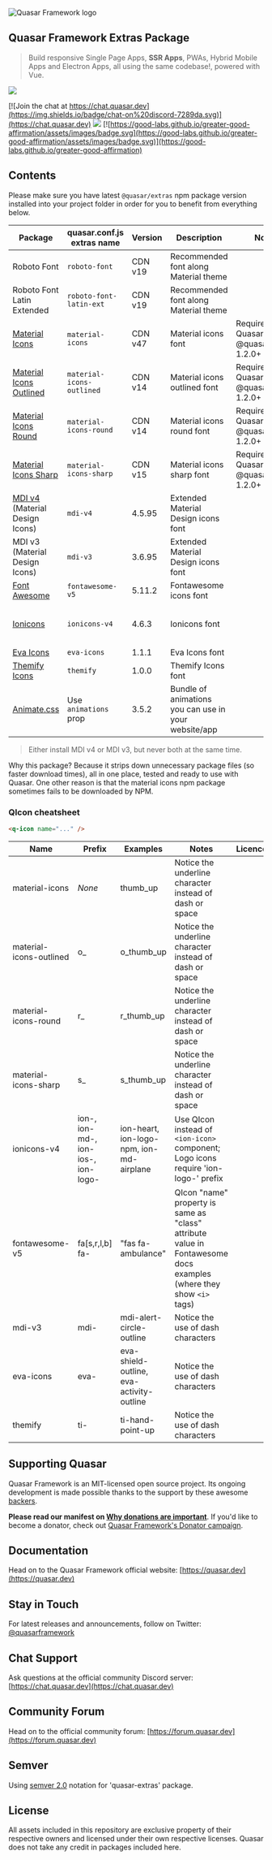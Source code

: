 ![Quasar Framework logo](https://cdn.quasar.dev/logo/svg/quasar-logo-full-inline.svg)

## Quasar Framework Extras Package

> Build responsive Single Page Apps, **SSR Apps**, PWAs, Hybrid Mobile Apps and Electron Apps, all using the same codebase!, powered with Vue.

<img src="https://img.shields.io/npm/v/%40quasar/extras.svg?label=@quasar/extras">

[![Join the chat at https://chat.quasar.dev](https://img.shields.io/badge/chat-on%20discord-7289da.svg)](https://chat.quasar.dev)
<a href="https://forum.quasar.dev" target="_blank"><img src="https://img.shields.io/badge/community-forum-brightgreen.svg"></a>
[![https://good-labs.github.io/greater-good-affirmation/assets/images/badge.svg](https://good-labs.github.io/greater-good-affirmation/assets/images/badge.svg)](https://good-labs.github.io/greater-good-affirmation)

## Contents

Please make sure you have latest `@quasar/extras` npm package version installed into your project folder in order for you to benefit from everything below.

| Package | quasar.conf.js extras name | Version | Description | Notes | License |
| --- | --- | --- | --- | --- | --- |
| Roboto Font | `roboto-font` | CDN v19 | Recommended font along Material theme | | [License](roboto-font/LICENSE) |
| Roboto Font Latin Extended | `roboto-font-latin-ext` | CDN v19 | Recommended font along Material theme | | [License](roboto-font-latin-ext/LICENSE) |
| [Material Icons](https://material.io/tools/icons/?style=baseline) | `material-icons` | CDN v47 | Material icons font | Requires: Quasar 1.0.5+, @quasar/extras 1.2.0+ | [License](material-icons/LICENSE) |
| [Material Icons Outlined](https://material.io/tools/icons/?style=outline) | `material-icons-outlined` | CDN v14 | Material icons outlined font | Requires: Quasar 1.0.5+, @quasar/extras 1.2.0+ | [License](material-icons-outlined/LICENSE) |
| [Material Icons Round](https://material.io/tools/icons/?style=round) | `material-icons-round` | CDN v14 | Material icons round font | Requires: Quasar 1.0.5+, @quasar/extras 1.2.0+ | [License](material-icons-round/LICENSE) |
| [Material Icons Sharp](https://material.io/tools/icons/?style=sharp) | `material-icons-sharp` | CDN v15 | Material icons sharp font | Requires: Quasar 1.0.5+, @quasar/extras 1.2.0+ | [License](material-icons-sharp/LICENSE) |
| [MDI v4](https://materialdesignicons.com/) (Material Design Icons) | `mdi-v4` | 4.5.95 | Extended Material Design icons font | | [License](mdi-v4/LICENSE) |
| MDI v3 (Material Design Icons) | `mdi-v3` | 3.6.95 | Extended Material Design icons font | | [License](mdi-v3/LICENSE) |
| [Font Awesome](https://fontawesome.com/icons?d=gallery) | `fontawesome-v5` | 5.11.2 | Fontawesome icons font | | [License](fontawesome-v5/FONT-LICENSE) |
| [Ionicons](http://ionicons.com/) | `ionicons-v4` | 4.6.3 | Ionicons font | | [Font License](/ionicons-v4/FONT_LICENSE) [Icon License](ionicons-v4/ICON-LICENSE) |
| [Eva Icons](https://akveo.github.io/eva-icons) | `eva-icons` | 1.1.1 | Eva Icons font | | [License](eva-icons/LICENSE) |
| [Themify Icons](https://themify.me/themify-icons) | `themify` | 1.0.0 | Themify Icons font | | [License](themify/LICENSE) |
| [Animate.css](https://daneden.github.io/animate.css/) | Use `animations` prop | 3.5.2 | Bundle of animations you can use in your website/app | | [License](animate/LICENSE) |

> Either install MDI v4 or MDI v3, but never both at the same time.

Why this package? Because it strips down unnecessary package files (so faster download times), all in one place, tested and ready to use with Quasar. One other reason is that the material icons npm package sometimes fails to be downloaded by NPM.

### QIcon cheatsheet

```html
<q-icon name="..." />
```

| Name | Prefix | Examples | Notes | Licence |
| --- | --- | --- | --- | --- |
| material-icons | *None* | thumb_up | Notice the underline character instead of dash or space | |
| material-icons-outlined | o_ | o_thumb_up | Notice the underline character instead of dash or space | |
| material-icons-round | r_ | r_thumb_up | Notice the underline character instead of dash or space | |
| material-icons-sharp | s_ | s_thumb_up | Notice the underline character instead of dash or space | |
| ionicons-v4 | ion-, ion-md-, ion-ios-, ion-logo- | ion-heart, ion-logo-npm, ion-md-airplane | Use QIcon instead of `<ion-icon>` component; Logo icons require 'ion-logo-' prefix | |
| fontawesome-v5 | fa[s,r,l,b] fa- | "fas fa-ambulance" | QIcon "name" property is same as "class" attribute value in Fontawesome docs examples (where they show `<i>` tags) | |
| mdi-v3 | mdi- | mdi-alert-circle-outline | Notice the use of dash characters | |
| eva-icons | eva- | eva-shield-outline, eva-activity-outline | Notice the use of dash characters | |
| themify | ti- | ti-hand-point-up | Notice the use of dash characters | |

## Supporting Quasar
Quasar Framework is an MIT-licensed open source project. Its ongoing development is made possible thanks to the support by these awesome [backers](https://github.com/quasarframework/quasar/blob/dev/backers.md).

**Please read our manifest on [Why donations are important](https://quasar.dev/why-donate)**. If you'd like to become a donator, check out [Quasar Framework's Donator campaign](https://donate.quasar.dev).

## Documentation

Head on to the Quasar Framework official website: [https://quasar.dev](https://quasar.dev)

## Stay in Touch

For latest releases and announcements, follow on Twitter: [@quasarframework](https://twitter.quasar.dev)

## Chat Support

Ask questions at the official community Discord server: [https://chat.quasar.dev](https://chat.quasar.dev)

## Community Forum

Head on to the official community forum: [https://forum.quasar.dev](https://forum.quasar.dev)

## Semver
Using [semver 2.0](http://semver.org/) notation for 'quasar-extras' package.

## License

All assets included in this repository are exclusive property of their respective owners and licensed under their own respective licenses. Quasar does not take any credit in packages included here.
